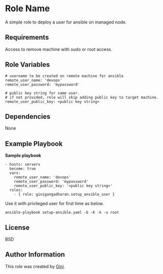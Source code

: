 Role Name
=========

A simple role to deploy a user for ansible on managed node.

Requirements
------------

Access to remove machine with sudo or root access.

Role Variables
--------------

```
# username to be created on remote machine for ansible
remote_user_name: 'devops'
remote_user_password: 'mypassword'

# public key string for same user.
# if not provided, role will skip adding public key to target machine.
remote_user_public_key: <public key string>
```

Dependencies
------------

None

Example Playbook
----------------

**Sample playbook**
```
- hosts: servers
  become: true
  vars:
    remote_user_name: 'devops'
    remote_user_password: 'mypassword'
    remote_user_public_key: '<public key string>'
  roles:
    - { role: ginigangadharan.setup_ansible_user }

```

Use it with privileged user for first time as below.

```
ansible-playbook setup-ansible.yaml -b -K -k -u root
```

License
-------

BSD

Author Information
------------------

This role was created by [Gini](https://www.iamgini.com).
